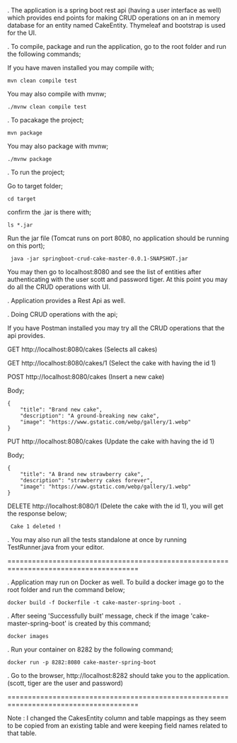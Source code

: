 . The application is a spring boot rest api (having a user interface as well) which provides end points 
for making CRUD operations on an in memory database for an entity named CakeEntity. Thymeleaf and bootstrap
is used for the UI.

. To compile, package and run the application, go to the root folder and run the following commands;

If you have maven installed you may compile with;

    mvn clean compile test
 
You may also compile with mvnw;

    ./mvnw clean compile test

. To pacakage the project;
    
    mvn package

You may also package with mvnw;

    ./mvnw package
    
. To run the project;   

   Go to target folder;
   
    cd target
    
   confirm the .jar is there with;
   
    ls *.jar
    
   Run the jar file (Tomcat runs on port 8080, no application should be running on this port);
   
     java -jar springboot-crud-cake-master-0.0.1-SNAPSHOT.jar
     
   You may then go to localhost:8080 and see the list of entities after authenticating with the user
   scott and password tiger. At this point you may do all the CRUD operations with UI.
   
  . Application provides a Rest Api as well.
    
  . Doing CRUD operations with the api;
  
  If you have Postman installed you may try all the CRUD operations that the api provides.
  
  GET http://localhost:8080/cakes (Selects all cakes)
  
  GET http://localhost:8080/cakes/1 (Select the cake  with having the id 1)
  
  POST http://localhost:8080/cakes (Insert a new cake)
  
  Body;
  
    { 
        "title": "Brand new cake",
        "description": "A ground-breaking new cake",
        "image": "https://www.gstatic.com/webp/gallery/1.webp"
    }
    
  
  PUT http://localhost:8080/cakes (Update the cake with having the id 1)
    
  Body;
  
    { 
        "title": "A Brand new strawberry cake",
        "description": "strawberry cakes forever",
        "image": "https://www.gstatic.com/webp/gallery/1.webp"
    }
  
  DELETE http://localhost:8080/1 (Delete the cake with the id 1), you will get the response below;
  
     Cake 1 deleted !


. You may also run all the tests standalone at once by running TestRunner.java from your editor.

======================================================================================

. Application may run on Docker as well. To build a docker image go to the root folder and run the 
command below;

    docker build -f Dockerfile -t cake-master-spring-boot .


. After seeing 'Successfully built' message, check if the image 'cake-master-spring-boot' is created by 
this command;

    docker images

. Run your container on 8282 by the following command;

    docker run -p 8282:8080 cake-master-spring-boot

. Go to the browser, http://localhost:8282 should take you to the application. (scott, tiger are the 
user and password)

======================================================================================

Note : I changed the CakesEntity column and table mappings as they seem to be copied from
an existing table and were keeping field names related to that table.


